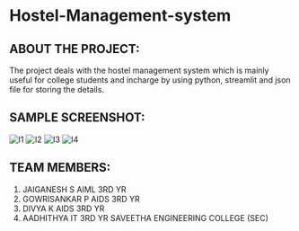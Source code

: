 # Hostel-Management-system

## ABOUT THE PROJECT:
The project deals with the hostel management system which is mainly useful for college students and incharge by using python, streamlit and json file for storing the details.

## SAMPLE SCREENSHOT:
![I1](https://github.com/user-attachments/assets/b1ed833c-6da3-4d5a-aff7-0f6fac0f11ab)
![I2](https://github.com/user-attachments/assets/83e58b0f-8449-4042-87c4-1dee322cb321)
![I3](https://github.com/user-attachments/assets/967d3055-7d39-40f2-8776-28d6b8529605)
![I4](https://github.com/user-attachments/assets/35f1c46c-6779-4e73-a005-6f175abb7614)

## TEAM MEMBERS:
1. JAIGANESH S AIML 3RD YR
2. GOWRISANKAR P AIDS 3RD YR
3. DIVYA K AIDS 3RD YR
4. AADHITHYA IT 3RD YR
SAVEETHA ENGINEERING COLLEGE (SEC)

   
